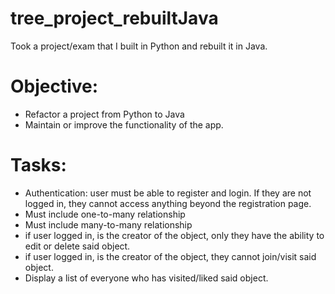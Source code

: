 # tree_project_rebuiltJava
Took a project/exam that I built in Python and rebuilt it in Java. 


# Objective:
- Refactor a project from Python to Java 
- Maintain or improve the functionality of the app. 

# Tasks:
- Authentication: user must be able to register and login. If they are not logged in, they cannot access anything beyond the registration page. 
- Must include one-to-many relationship
- Must include many-to-many relationship
- if user logged in, is the creator of the object, only they have the ability to edit or delete said object. 
- if user logged in, is the creator of the object, they cannot join/visit said object. 
- Display a list of everyone who has visited/liked said object. 
